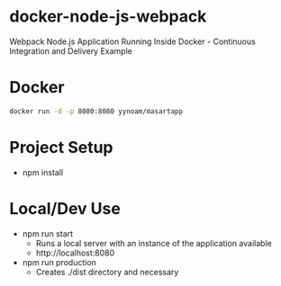 # docker-node-js-webpack
Webpack Node.js Application Running Inside Docker - Continuous Integration and Delivery Example

# Docker
```bash
docker run -d -p 8080:8080 yynoam/masartapp
```


# Project Setup
* npm install


# Local/Dev Use 
* npm run start
  * Runs a local server with an instance of the application available
  * http://localhost:8080
* npm run production
  * Creates ./dist directory and necessary


